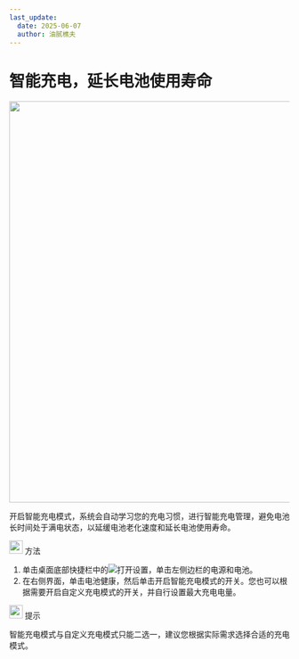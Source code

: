 ```yaml
---
last_update:
  date: 2025-06-07
  author: 油腻樵夫
---
```


# 智能充电，延长电池使用寿命

<img src="https://tips-p01-drcn.dbankcdn.cn/MODEL/DOC/C00B030/resource/card/202512281uswxk/zh-cn/image/figure/fig_settings_SmartCharging.png" width="720" height=""/> 

开启智能充电模式，系统会自动学习您的充电习惯，进行智能充电管理，避免电池长时间处于满电状态，以延缓电池老化速度和延长电池使用寿命。

<img src="https://tips-p01-drcn.dbankcdn.cn/MODEL/DOC/C00B030/resource/card/202512281uswxk/zh-cn/image/common/buttons/fig_method.png" width="24" height="24"/> 方法

1.  单击桌面底部快捷栏中的![](https://tips-p01-drcn.dbankcdn.cn/MODEL/DOC/C00B030/resource/card/202512281uswxk/zh-cn/image/common/icon/appicon_settings.png)打开设置，单击左侧边栏的电源和电池。
2.  在右侧界面，单击电池健康，然后单击开启智能充电模式的开关。您也可以根据需要开启自定义充电模式的开关，并自行设置最大充电电量。

<img src="https://tips-p01-drcn.dbankcdn.cn/MODEL/DOC/C00B030/resource/card/202512281uswxk/zh-cn/image/common/buttons/fig_tips.png" width="24" height="24"/> 提示

智能充电模式与自定义充电模式只能二选一，建议您根据实际需求选择合适的充电模式。




